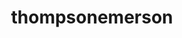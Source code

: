 ---
title: thompsonemerson
github: https://github.com/thompsonemerson
mode: dark
transition: 1s
score: 73.3
archetype:
- Avatar
- Code
---